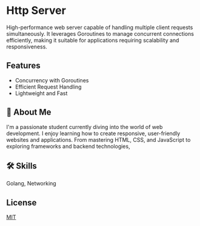 # Http Server

High-performance web server capable of handling multiple client requests simultaneously. It leverages Goroutines to manage concurrent connections efficiently, making it suitable for applications requiring scalability and responsiveness.


## Features

- Concurrency with Goroutines
- Efficient Request Handling
- Lightweight and Fast
## 🚀 About Me
I'm a passionate student currently diving into the world of web development. I enjoy learning how to create responsive, user-friendly websites and applications. From mastering HTML, CSS, and JavaScript to exploring frameworks and backend technologies,


## 🛠 Skills
Golang, Networking


## License

[MIT](https://choosealicense.com/licenses/mit/)

